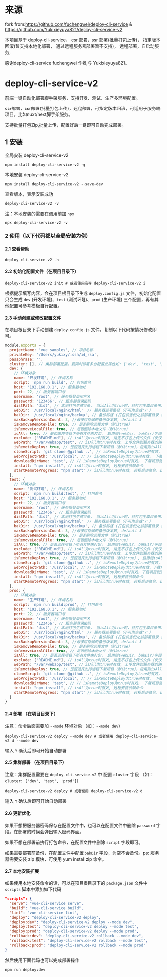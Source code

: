 # 来源
fork from:https://github.com/fuchengwei/deploy-cli-service &  https://github.com/Yukixieyuya821/deploy-cli-service-v2

本项目基于 deploy-cli-service， csr 部署，ssr 部署(批量打包上传)， 指定版本回滚(暂支持本地化部署， 通过远程服务器部署暂不支持)， 远程部署，自启动服务, 

感谢deploy-cli-service fuchengwei 作者,与 Yukixieyuya821。

# deploy-cli-service-v2

前端一键自动化部署脚手架服务，支持开发、测试、生产多环境配置。

csr部署，ssr部署(批量打包上传)，远程部署，可指定版本回滚，可适用于服务端项目，比如nuxt/next脚手架服务。

支持批量打包Zip,批量上传，配置好后一键即可自动完成部署。



## 1 安装

全局安装 deploy-cli-service-v2

```shell
npm install deploy-cli-service-v2 -g
```

本地安装 deploy-cli-service-v2

```shell
npm install deploy-cli-service-v2 --save-dev
```

查看版本，表示安装成功

```javascript
deploy-cli-service-v2 -v
```

注：本地安装的需要在调用前加 `npx`

```shell
npx deploy-cli-service-v2 -v
```

### 2 使用（以下代码都以全局安装为例）

#### 2.1 查看帮助

```shell
deploy-cli-service-v2 -h
```


#### 2.2 初始化配置文件（在项目目录下）

```shell
deploy-cli-service-v2 init # 或者使用简写 deploy-cli-service-v2 i
```

根据提示填写内容，会在项目根目录下生成 `deploy.config.js` 文件，初始化配置只会生成 `dev` (开发环境)、`test` (测试环境)、`prod` (生产环境) 三个配置，再有其他配置可参考模板自行配置。


#### 2.3 手动创建或修改配置文件

在项目根目录下手动创建 `deploy.config.js` 文件，复制以下代码按情况修改即可。

```javascript
module.exports = {
  projectName: 'vue_samples', // 项目名称
  privateKey: '/Users/yukixy/.ssh/id_rsa',
  passphrase: '',
  cluster: [], // 集群部署配置，要同时部署多台配置此属性如: ['dev', 'test', 'prod']
  dev: {
    // 环境对象
    name: '开发环境', // 环境名称
    script: 'npm run build', // 打包命令
    host: '192.168.0.1', // 服务器地址
    port: 22, // 服务器端口号
    username: 'root', // 服务器登录用户名
    password: '123456', // 服务器登录密码
    distPath: 'dist', // 本地打包生成目录， 当isAll为true时，且打包生成目录带. 如.nuxt/.next, 则为必填项
    webDir: '/usr/local/nginx/html', // 服务器部署路径（不可为空或'/'）
    bakDir: '/usr/local/nginx/backup', // 备份路径 (打包前备份之前部署目录 最终备份路径为 /usr/local/nginx/backup/html.zip)  // 批量上传部署（ssr项目）最终备份路径为 /usr/local/nginx/backup/backup_{时间戳}/{file/zipFile}
    maxBackupVersionCount: 3, //最多可存储的备份版本数, default 3
    isRemoveRemoteFile: true, // 是否删除远程文件（默认true）
    isRemoveLocalFile: true, // 是否删除本地文件（默认true）
    isAll: true, // 是否选择项目下所有文件夹打包， 启用则(webDir, bakDir)字段失效,排除带.的（比如.git）以及node_modules文件夹
    exclude: ["README.md"], // isAll为true时有效, 指定不打包上传的文件（仅仅是文件，对文件夹不起作用）
    webPath: "/var/webapp/test", // isAll为true时有效, 上传文件到服务器的路径
    isRemoteDeploy: true, // 是否选择支持远程下载项目（默认true），启用则isAll本地项目打包部署失效。以git为例，需要服务器安装git,并能直接下载,无需输入账号密码才能下载，最好使用ssh密钥
    cloneScript: 'git clone @github...', // isRemoteDeploy为true时有效， 下载项目命令，比如git clone @github....
    webProjectPath: '/usr/local', // // isRemoteDeploy为true时有效， 下载项目到远程服务器的路径
    downloadDirName: 'test', // // isRemoteDeploy为true时有效， 下载项目到远程服务器的默认文件夹名称
    install: "npm install", // isAll为true时有效, 远程安装依赖命令
    startRemoteProgress: "npm start" // isAll为true时有效, 远程启动命令，比如pm2
  },
  test: {
    // 环境对象
    name: '测试环境', // 环境名称
    script: 'npm run build:test', // 打包命令
    host: '192.168.0.1', // 服务器地址
    port: 22, // 服务器端口号
    username: 'root', // 服务器登录用户名
    password: '123456', // 服务器登录密码
    distPath: 'dist', // 本地打包生成目录， 当isAll为true时，且打包生成目录带. 如.nuxt/.next, 则为必填项
    webDir: '/usr/local/nginx/html', // 服务器部署路径（不可为空或'/'）
    bakDir: '/usr/local/nginx/backup', // 备份路径 (打包前备份之前部署目录 最终备份路径为 /usr/local/nginx/backup/html.zip)  // 批量上传部署（ssr项目）最终备份路径为 /usr/local/nginx/backup/backup_{时间戳}/{file/zipFile}
    maxBackupVersionCount: 3, //最多可存储的备份版本数, default 3
    isRemoveRemoteFile: true, // 是否删除远程文件（默认true）
    isRemoveLocalFile: true, // 是否删除本地文件（默认true）
    isAll: true, // 是否选择项目下所有文件夹打包， 启用则(webDir, bakDir)字段失效,排除带.的（比如.git）以及node_modules文件夹
    exclude: ["README.md"], // isAll为true时有效, 指定不打包上传的文件（仅仅是文件，对文件夹不起作用）
    webPath: "/var/webapp/test", // isAll为true时有效, 上传文件到服务器的路径
    isRemoteDeploy: true, // 是否选择支持远程下载项目（默认true）, 启用则isAll本地项目打包部署失效。以git为例，需要服务器安装git,并能直接下载,无需输入账号密码才能下载，最好使用ssh密钥
    cloneScript: 'git clone @github...', // isRemoteDeploy为true时有效， 下载项目命令，比如git clone @github....
    webProjectPath: '/usr/local', // // isRemoteDeploy为true时有效，下载项目到远程服务器的路径
    downloadDirName: 'test', // // isRemoteDeploy为true时有效，下载项目到远程服务器的默认文件夹名称
    install: "npm install", // isAll为true时有效, 远程安装依赖命令
    startRemoteProgress: "npm start" // isAll为true时有效, 远程启动命令，比如pm2
  },
  prod: {
    // 环境对象
    name: '生产环境', // 环境名称
    script: 'npm run build:prod', // 打包命令
    host: '192.168.0.1', // 服务器地址
    port: 22, // 服务器端口号
    username: 'root', // 服务器登录用户名
    password: '123456', // 服务器登录密码
    distPath: 'dist', // 本地打包生成目录， 当isAll为true时，且打包生成目录带. 如.nuxt/.next, 则为必填项
    webDir: '/usr/local/nginx/html', // 服务器部署路径（不可为空或'/'）
    bakDir: '/usr/local/nginx/backup', // 备份路径 (打包前备份之前部署目录 最终备份路径为 /usr/local/nginx/backup/html.zip) // 批量上传部署（ssr项目）最终备份路径为 /usr/local/nginx/backup/backup_{时间戳}/{file/zipFile}
    maxBackupVersionCount: 3, //最多可存储的备份版本数, default 3
    isRemoveRemoteFile: true, // 是否删除远程文件（默认true）
    isRemoveLocalFile: true, // 是否删除本地文件（默认true）
    isAll: true, // 是否选择项目下所有文件夹打包， 启用则(webDir, bakDir)字段失效,排除带.的（比如.git）以及node_modules文件夹
    exclude: ["README.md"], // isAll为true时有效, 指定不打包上传的文件（仅仅是文件，对文件夹不起作用）
    webPath: "/var/webapp/test", // isAll为true时有效, 上传文件到服务器的路径
    isRemoteDeploy: true, // 是否选择支持远程下载项目（默认true），启用则isAll本地项目打包部署失效。以git为例，需要服务器安装git,并能直接下载,无需输入账号密码才能下载，最好使用ssh密钥
    cloneScript: 'git clone @github...', // isRemoteDeploy为true时有效， 下载项目命令，比如git clone @github....
    webProjectPath: '/usr/local', // // isRemoteDeploy为true时有效， 下载项目到远程服务器的路径
    downloadDirName: 'test', // // isRemoteDeploy为true时有效， 下载项目到远程服务器的默认文件夹名称
    install: "npm install", // isAll为true时有效, 远程安装依赖命令
    startRemoteProgress: "npm start" // isAll为true时有效, 远程启动命令，比如pm2
  }
}
```

#### 2.4 部署 （在项目目录下）

注意：命令后面需要加 `--mode` 环境对象 （如：`--mode dev`）

```shell
deploy-cli-service-v2 deploy --mode dev # 或者使用 deploy-cli-service-v2 d --mode dev
```

输入 `Y` 确认后即可开始自动部署


#### 2.5 集群部署 （在项目目录下）

注意：集群配置需要在 `deploy-cli-service-v2` 中 配置 `cluster` 字段 （如：`cluster: ['dev', 'test', 'prod']`）

```shell
deploy-cli-service-v2 deploy # 或者使用 deploy-cli-service-v2 d
```

输入 `Y` 确认后即可开始自动部署

#### 2.6 更新优化

如果不想把服务器密码保存在配置文件中，也可以在配置文件中删除 `password` 字段。在部署的时候会弹出输入密码界面。

如果不想在部署前执行打包命令，在配置文件中删除 `script` 字段即可。

如果需要部署前备份，在配置文件中配置 `bakDir` 字段，为空不会备份。ps: 服务器需要安装 zip 模块，可使用 yum install zip 命令。

#### 2.7 本地安装扩展

如果使用本地安装命令的话，可以在项目根目录下的 `package.json` 文件中 `scripts` 脚本中添加如下代码

```json
"scripts": {
  "serve": "vue-cli-service serve",
  "build": "vue-cli-service build",
  "lint": "vue-cli-service lint",
  "deploy": "deploy-cli-service-v2 deploy",
  "deploy:dev": "deploy-cli-service-v2 deploy --mode dev",
  "deploy:test": "deploy-cli-service-v2 deploy --mode test",
  "deploy:prod": "deploy-cli-service-v2 deploy --mode prod",
  "rollback:dev": "deploy-cli-service-v2 rollback --mode dev",
  "rollback:test": "deploy-cli-service-v2 rollback --mode test",
  "rollback:prod": "deploy-cli-service-v2 rollback --mode prod"
}
```

然后使用下面代码也可以完成部署操作

```shell
npm run deploy:dev
```
